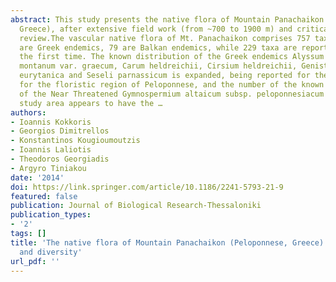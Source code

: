 ```yaml
---
abstract: This study presents the native flora of Mountain Panachaikon (N.W. Peloponnese,
  Greece), after extensive field work (from ~700 to 1900 m) and critical literature
  review.The vascular native flora of Mt. Panachaikon comprises 757 taxa, 95 of which
  are Greek endemics, 79 are Balkan endemics, while 229 taxa are reported here for
  the first time. The known distribution of the Greek endemics Alyssum montanum subsp.
  montanum var. graecum, Carum heldreichii, Cirsium heldreichii, Genista milii, Minuartia
  eurytanica and Seseli parnassicum is expanded, being reported for the first time
  for the floristic region of Peloponnese, and the number of the known populations
  of the Near Threatened Gymnospermium altaicum subsp. peloponnesiacum is increased.The
  study area appears to have the …
authors:
- Ioannis Kokkoris
- Georgios Dimitrellos
- Konstantinos Kougioumoutzis
- Ioannis Laliotis
- Theodoros Georgiadis
- Argyro Tiniakou
date: '2014'
doi: https://link.springer.com/article/10.1186/2241-5793-21-9
featured: false
publication: Journal of Biological Research-Thessaloniki
publication_types:
- '2'
tags: []
title: 'The native flora of Mountain Panachaikon (Peloponnese, Greece): new records
  and diversity'
url_pdf: ''
---
```

